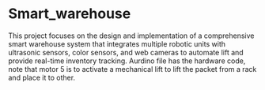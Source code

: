 # Smart_warehouse
 This project focuses on the design and implementation of a comprehensive smart warehouse system that integrates multiple robotic units with ultrasonic sensors, color sensors, and web cameras to automate lift and provide real-time inventory tracking.
Aurdino file has the hardware code, note that motor 5  is to activate a mechanical lift to lift the packet from a rack and place it to other.
